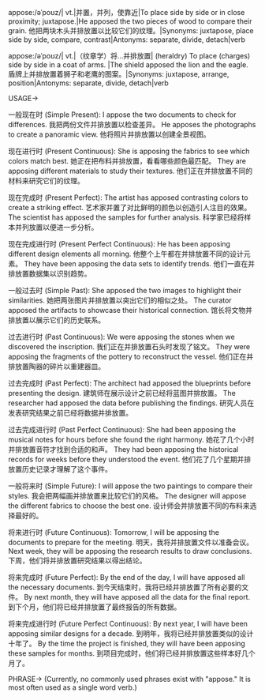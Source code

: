 appose:/əˈpoʊz/| vt.|并置，并列，使靠近|To place side by side or in close proximity; juxtapose.|He apposed the two pieces of wood to compare their grain. 他把两块木头并排放置以比较它们的纹理。|Synonyms: juxtapose, place side by side, compare, contrast|Antonyms: separate, divide, detach|verb

appose:/əˈpoʊz/| vt.|（纹章学）将…并排放置| (heraldry) To place (charges) side by side in a coat of arms. |The shield apposed the lion and the eagle. 盾牌上并排放置着狮子和老鹰的图案。|Synonyms: juxtapose, arrange, position|Antonyms: separate, divide, detach|verb


USAGE->

一般现在时 (Simple Present):
I appose the two documents to check for differences. 我把两份文件并排放置以检查差异。
He apposes the photographs to create a panoramic view. 他将照片并排放置以创建全景视图。

现在进行时 (Present Continuous):
She is apposing the fabrics to see which colors match best. 她正在把布料并排放置，看看哪些颜色最匹配。
They are apposing different materials to study their textures. 他们正在并排放置不同的材料来研究它们的纹理。

现在完成时 (Present Perfect):
The artist has apposed contrasting colors to create a striking effect. 艺术家并置了对比鲜明的颜色以创造引人注目的效果。
The scientist has apposed the samples for further analysis. 科学家已经将样本并列放置以便进一步分析。

现在完成进行时 (Present Perfect Continuous):
He has been apposing different design elements all morning. 他整个上午都在并排放置不同的设计元素。
They have been apposing the data sets to identify trends. 他们一直在并排放置数据集以识别趋势。


一般过去时 (Simple Past):
She apposed the two images to highlight their similarities. 她把两张图片并排放置以突出它们的相似之处。
The curator apposed the artifacts to showcase their historical connection. 馆长将文物并排放置以展示它们的历史联系。

过去进行时 (Past Continuous):
We were apposing the stones when we discovered the inscription. 我们正在并排放置石头时发现了铭文。
They were apposing the fragments of the pottery to reconstruct the vessel. 他们正在并排放置陶器的碎片以重建器皿。

过去完成时 (Past Perfect):
The architect had apposed the blueprints before presenting the design. 建筑师在展示设计之前已经将蓝图并排放置。
The researcher had apposed the data before publishing the findings. 研究人员在发表研究结果之前已经将数据并排放置。

过去完成进行时 (Past Perfect Continuous):
She had been apposing the musical notes for hours before she found the right harmony. 她花了几个小时并排放置音符才找到合适的和声。
They had been apposing the historical records for weeks before they understood the event.  他们花了几个星期并排放置历史记录才理解了这个事件。

一般将来时 (Simple Future):
I will appose the two paintings to compare their styles. 我会把两幅画并排放置来比较它们的风格。
The designer will appose the different fabrics to choose the best one. 设计师会并排放置不同的布料来选择最好的。

将来进行时 (Future Continuous):
Tomorrow, I will be apposing the documents to prepare for the meeting. 明天，我将并排放置文件以准备会议。
Next week, they will be apposing the research results to draw conclusions. 下周，他们将并排放置研究结果以得出结论。

将来完成时 (Future Perfect):
By the end of the day, I will have apposed all the necessary documents. 到今天结束时，我将已经并排放置了所有必要的文件。
By next month, they will have apposed all the data for the final report. 到下个月，他们将已经并排放置了最终报告的所有数据。

将来完成进行时 (Future Perfect Continuous):
By next year, I will have been apposing similar designs for a decade. 到明年，我将已经并排放置类似的设计十年了。
By the time the project is finished, they will have been apposing these samples for months. 到项目完成时，他们将已经并排放置这些样本好几个月了。



PHRASE->
(Currently, no commonly used phrases exist with "appose."  It is most often used as a single word verb.)

